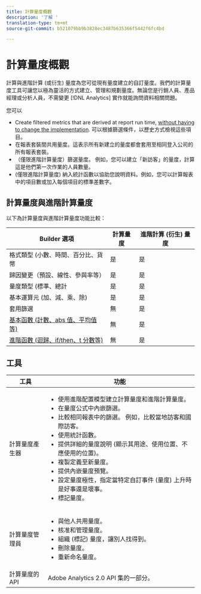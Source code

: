 ```yaml
---
title: 計算量度概觀
description: '了解 '
translation-type: tm+mt
source-git-commit: b521079bb9b3828ec3487b635366f5442f6fc4bd

---
```



# 計算量度概觀

計算與進階計算 (或衍生) 量度為您可從現有量度建立的自訂量度。我們的計算量度工具可讓您以極為靈活的方式建立、管理和規劃量度。無論您是行銷人員、產品經理或分析人員，不需變更 [!DNL Analytics] 實作就能詢問資料相關問題。

您可以

* Create filtered metrics that are derived at report run time, [without having to change the implementation](https://youtu.be/CuQTm9RaUpY). 可以根據篩選條件，以歷史方式檢視這些項目。
* 在報表套裝間共用量度。這表示所有新建立的量度都會套用至相同登入公司的所有報表套裝。
* （僅限進階計算量度）篩選量度。 例如，您可以建立「新訪客」的量度，計算這是他們第一次作業的人員數量。
* (僅限進階計算量度) 納入統計函數以協助您說明資料。例如，您可以計算報表中的項目數或加入每個項目的標準差數字。

## 計算量度與進階計算量度

以下為計算量度與進階計算量度功能比較：

| Builder 選項 | 計算量度 | 進階計算 (衍生) 量度 |
|---|---|---|
| 格式類型 (小數、時間、百分比、貨幣 | 是 | 是 |
| 歸因變更（預設、線性、參與率等） | 是 | 是 |
| 量度類型 (標準、總計 | 是 | 是 |
| 基本運算元 (加、減、乘、除) | 是 | 是 |
| 套用篩選 | 無 | 是 |
| [基本函數 (計數、abs 值、平均值等)](/help/components/calc-metrics/cm-functions.md) | 無 | 是 |
| [進階函數 (迴歸、if/then、t 分數等)](/help/components/calc-metrics/cm-adv-functions.md) | 無 | 是 |

## 工具

| 工具 | 功能 |
|--- |--- |
| 計算量度產生器 | <ul><li>使用進階配置模型建立計算量度和進階計算量度。</li><li>在量度公式中內嵌篩選。</li><li>比較相同報表中的篩選。 例如，比較當地訪客和國際訪客。</li><li>使用統計函數。</li><li> 提供詳細的量度說明 (顯示其用途、使用位置、不應使用的位置)。</li><li>複製定義至新量度。</li><li>提供內嵌量度預覽。</li><li>設定量度極性，指定當特定自訂事件 (量度) 上升時是好事還是壞事。</li><li>標記量度。</li></ul> |
| 計算量度管理員 | <ul><li>與他人共用量度。</li><li>核准和管理量度。</li><li>組織 (標記) 量度，讓別人找得到。</li><li>刪除量度。</li><li>重新命名量度。</li></ul> |
| 計算量度的 API | Adobe Analytics 2.0 API 集的一部分。 |

